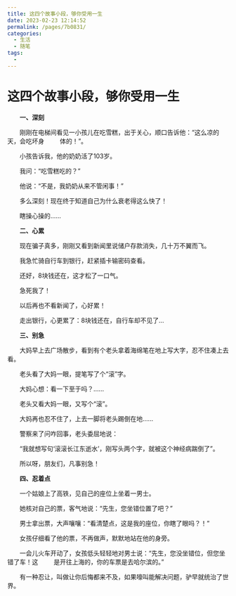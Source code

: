```yaml
---
title: 这四个故事小段，够你受用一生
date: 2023-02-23 12:14:52
permalink: /pages/7b0831/
categories:
  - 生活
  - 随笔
tags:
  - 
---
```


# 这四个故事小段，够你受用一生

　　**一、深刻**

　　刚刚在电梯间看见一小孩儿在吃雪糕，出于关心，顺口告诉他：“这么凉的天，会吃坏身          体的！”。

　　小孩告诉我，他的奶奶活了103岁。

　　我问：“吃雪糕吃的？”

　　他说：“不是，我奶奶从来不管闲事！”

　　多么深刻！现在终于知道自己为什么衰老得这么快了！

　　瞎操心操的……

　　**二、心累**

　　现在骗子真多，刚刚又看到新闻里说储户存款消失，几十万不翼而飞。

　　我急忙骑自行车到银行，赶紧插卡输密码查看。

　　还好，8块钱还在，这才松了一口气。

　　急死我了！

　　以后再也不看新闻了，心好累！

　　走出银行，心更累了：8块钱还在，自行车却不见了…

　　**三、别急**

　　大妈早上去广场散步，看到有个老头拿着海绵笔在地上写大字，忍不住凑上去看。

　　老头看了大妈一眼，提笔写了个“滚”字。

　　大妈心想：看一下至于吗？……

　　老头又看大妈一眼，又写个“滚”。

　　大妈再也忍不住了，上去一脚将老头踢倒在地……

　　警察来了问咋回事，老头委屈地说：

　　“我就想写句‘滚滚长江东逝水’，刚写头两个字，就被这个神经病踹倒了”。

　　所以呀，朋友们，凡事别急！

　　**四、忍着点**

　　一个姑娘上了高铁，见自己的座位上坐着一男士。

　　她核对自己的票，客气地说：“先生，您坐错位置了吧？”

　　男士拿出票，大声嚷嚷：“看清楚点，这是我的座位，你瞎了眼吗？！”

　　女孩仔细看了他的票，不再做声，默默地站在他的身旁。

　　一会儿火车开动了，女孩低头轻轻地对男士说：“先生，您没坐错位，但您坐错了车！这            是开往上海的，你的车票是去哈尔滨的。”

　　有一种忍让，叫做让你后悔都来不及，如果嚎叫能解决问题，驴早就统治了世界。
